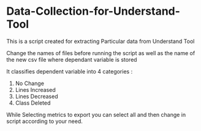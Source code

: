 # Data-Collection-for-Understand-Tool

This is a script created for extracting Particular data from Understand Tool

Change the names of files before running the script as well as the name of the new csv file where dependant variable is stored

It classifies dependent variable into 4 categories :
1. No Change
2. Lines Increased
3. Lines Decreased
4. Class Deleted

While Selecting metrics to export you can select all and then change in script according to your need.
